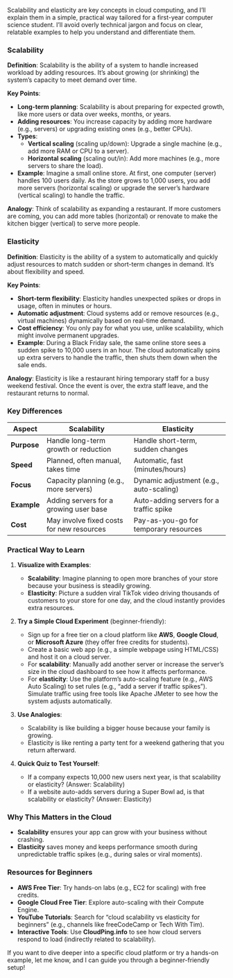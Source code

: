 Scalability and elasticity are key concepts in cloud computing, and I’ll explain them in a simple, practical way tailored for a first-year computer science student. I’ll avoid overly technical jargon and focus on clear, relatable examples to help you understand and differentiate them.

### Scalability
**Definition**: Scalability is the ability of a system to handle increased workload by adding resources. It’s about growing (or shrinking) the system’s capacity to meet demand over time.

**Key Points**:
- **Long-term planning**: Scalability is about preparing for expected growth, like more users or data over weeks, months, or years.
- **Adding resources**: You increase capacity by adding more hardware (e.g., servers) or upgrading existing ones (e.g., better CPUs).
- **Types**:
  - **Vertical scaling** (scaling up/down): Upgrade a single machine (e.g., add more RAM or CPU to a server).
  - **Horizontal scaling** (scaling out/in): Add more machines (e.g., more servers to share the load).
- **Example**: Imagine a small online store. At first, one computer (server) handles 100 users daily. As the store grows to 1,000 users, you add more servers (horizontal scaling) or upgrade the server’s hardware (vertical scaling) to handle the traffic.

**Analogy**: Think of scalability as expanding a restaurant. If more customers are coming, you can add more tables (horizontal) or renovate to make the kitchen bigger (vertical) to serve more people.

### Elasticity
**Definition**: Elasticity is the ability of a system to automatically and quickly adjust resources to match sudden or short-term changes in demand. It’s about flexibility and speed.

**Key Points**:
- **Short-term flexibility**: Elasticity handles unexpected spikes or drops in usage, often in minutes or hours.
- **Automatic adjustment**: Cloud systems add or remove resources (e.g., virtual machines) dynamically based on real-time demand.
- **Cost efficiency**: You only pay for what you use, unlike scalability, which might involve permanent upgrades.
- **Example**: During a Black Friday sale, the same online store sees a sudden spike to 10,000 users in an hour. The cloud automatically spins up extra servers to handle the traffic, then shuts them down when the sale ends.

**Analogy**: Elasticity is like a restaurant hiring temporary staff for a busy weekend festival. Once the event is over, the extra staff leave, and the restaurant returns to normal.

### Key Differences
| **Aspect**          | **Scalability**                              | **Elasticity**                              |
|---------------------|----------------------------------------------|---------------------------------------------|
| **Purpose**         | Handle long-term growth or reduction         | Handle short-term, sudden changes           |
| **Speed**           | Planned, often manual, takes time           | Automatic, fast (minutes/hours)            |
| **Focus**           | Capacity planning (e.g., more servers)       | Dynamic adjustment (e.g., auto-scaling)    |
| **Example**         | Adding servers for a growing user base       | Auto-adding servers for a traffic spike    |
| **Cost**            | May involve fixed costs for new resources   | Pay-as-you-go for temporary resources      |

### Practical Way to Learn
1. **Visualize with Examples**:
   - **Scalability**: Imagine planning to open more branches of your store because your business is steadily growing.
   - **Elasticity**: Picture a sudden viral TikTok video driving thousands of customers to your store for one day, and the cloud instantly provides extra resources.

2. **Try a Simple Cloud Experiment** (beginner-friendly):
   - Sign up for a free tier on a cloud platform like **AWS**, **Google Cloud**, or **Microsoft Azure** (they offer free credits for students).
   - Create a basic web app (e.g., a simple webpage using HTML/CSS) and host it on a cloud server.
   - For **scalability**: Manually add another server or increase the server’s size in the cloud dashboard to see how it affects performance.
   - For **elasticity**: Use the platform’s auto-scaling feature (e.g., AWS Auto Scaling) to set rules (e.g., “add a server if traffic spikes”). Simulate traffic using free tools like Apache JMeter to see how the system adjusts automatically.

3. **Use Analogies**:
   - Scalability is like building a bigger house because your family is growing.
   - Elasticity is like renting a party tent for a weekend gathering that you return afterward.

4. **Quick Quiz to Test Yourself**:
   - If a company expects 10,000 new users next year, is that scalability or elasticity? (Answer: Scalability)
   - If a website auto-adds servers during a Super Bowl ad, is that scalability or elasticity? (Answer: Elasticity)

### Why This Matters in the Cloud
- **Scalability** ensures your app can grow with your business without crashing.
- **Elasticity** saves money and keeps performance smooth during unpredictable traffic spikes (e.g., during sales or viral moments).

### Resources for Beginners
- **AWS Free Tier**: Try hands-on labs (e.g., EC2 for scaling) with free credits.
- **Google Cloud Free Tier**: Explore auto-scaling with their Compute Engine.
- **YouTube Tutorials**: Search for “cloud scalability vs elasticity for beginners” (e.g., channels like freeCodeCamp or Tech With Tim).
- **Interactive Tools**: Use **CloudPing.info** to see how cloud servers respond to load (indirectly related to scalability).

If you want to dive deeper into a specific cloud platform or try a hands-on example, let me know, and I can guide you through a beginner-friendly setup!
